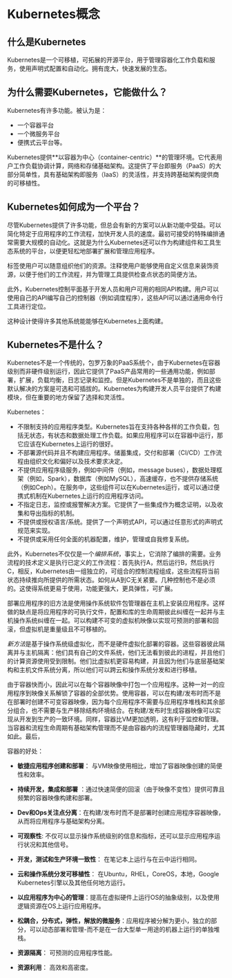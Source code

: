 # Kubernetes概念



## 什么是Kubernetes

Kubernetes是一个可移植，可拓展的开源平台，用于管理容器化工作负载和服务，使用声明式配置和自动化。拥有庞大，快速发展的生态。

## 为什么需要Kubernetes，它能做什么？

Kubernetes有许多功能。被认为是：

- 一个容器平台
- 一个微服务平台
- 便携式云平台等。

Kubernetes提供**以容器为中心（container-centric）**的管理环境。它代表用户工作负载协调计算，网络和存储基础架构。这提供了平台即服务（PaaS）的大部分简单性，具有基础架构即服务（IaaS）的灵活性，并支持跨基础架构提供商的可移植性。

## Kubernetes如何成为一个平台？

尽管Kubernetes提供了许多功能，但总会有新的方案可以从新功能中受益。可以简化特定于应用程序的工作流程，加快开发人员的速度。最初可接受的特殊编排通常需要大规模的自动化。这就是为什么Kubernetes还可以作为构建组件和工具生态系统的平台，以便更轻松地部署扩展和管理应用程序。

标签使用户可以随意组织他们的资源。注释使用户能够使用自定义信息来装饰资源，以便于他们的工作流程，并为管理工具提供检查点状态的简便方法。

此外，Kubernetes控制平面基于开发人员和用户可用的相同API构建。用户可以使用自己的API编写自己的控制器（例如调度程序），这些API可以通过通用命令行工具进行定位。

这种设计使得许多其他系统能能够在Kubernetes上面构建。

## Kubernetes不是什么？

Kubernetes不是一个传统的，包罗万象的PaaS系统个，由于Kubernetes在容器级别而非硬件级别运行，因此它提供了PaaS产品常用的一些通用功能，例如部署，扩展，负载均衡，日志记录和监控。但是Kubernetes不是单独的，而且这些默认解决的方案是可选和可插拔的。Kubernetes为构建开发人员平台提供了构建模块，但在重要的地方保留了选择和灵活性。

Kubernetes：

- 不限制支持的应用程序类型。Kubernetes旨在支持各种各样的工作负载，包括无状态，有状态和数据处理工作负载。如果应用程序可以在容器中运行，那它应该在Kubernetes上运行的很好。
- 不部署源代码并且不构建应用程序。储蓄集成，交付和部署（CI/CD）工作流程由组织文化和偏好以及技术要求决定。
- 不提供应用程序级服务，例如中间件（例如，message buses），数据处理框架（例如，Spark），数据库（例如MySQL），高速缓存，也不提供存储系统（例如Ceph）。在服务中，这些组件可以在Kubernetes运行，或可以通过便携式机制在Kubernetes上运行的应用程序访问。
-  不指定日志，监控或报警解决方案。它提供了一些集成作为概念证明，以及收集和导出指标的机制。
- 不提供或授权语言/系统。提供了一个声明式API，可以通过任意形式的声明式规范来实现。
- 不提供或采用任何全面的机器配置，维护，管理或自我修复系统。



此外，Kubernetes不仅仅是一个*编排系统*，事实上，它消除了编排的需要。业务流程的技术定义是执行已定义的工作流程：首先执行A，然后运行B，然后执行C，相反，Kubernetes由一组独立的，可组合的控制流程组成，这些流程将当前状态持续推向所提供的所需状态。如何从A到C无关紧要。几种控制也不是必须的。这使得系统更易于使用，功能更强大，更具弹性，可扩展。

部署应用程序的旧方法是使用操作系统软件包管理器在主机上安装应用程序。这样做的缺点是将应用程序的可执行文件，配置和库的生命周期彼此纠缠在一起并与主机操作系统纠缠在一起。可以构建不可变的虚拟机映像以实现可预测的部署和回滚，但虚拟机是重量级且不可移植的。

*新方法*是基于操作系统级虚拟化，而不是硬件虚拟化部署的容器。这些容器彼此隔离并与主机隔离：他们具有自己的文件系统，他们无法看到彼此的进程，并且他们的计算资源使用受到限制。他们比虚拟机更容易构建，并且因为他们与底层基础架构和主机文件系统分离，所以他们可以跨云和操作系统分发和进行移植。

由于容器快而小，因此可以在每个容器映像中打包一个应用程序。这种一对一的应用程序到映像关系解锁了容器的全部优势。使用容器，可以在构建/发布时而不是在部署时创建不可变容器映像，因为每个应用程序不需要与应用程序堆栈和其余部分组合，也不需要与生产移除结构环境结合。在构建/发布时生成容器映像可以实现从开发到生产的一致环境。同样，容器比VM更加透明，这有利于监控和管理。当容器和流程生命周期有基础架构管理而不是由容器内的流程管理器隐藏时，尤其如此。最后，

容器的好处：

- **敏捷应用程序创建和部署**： 与VM映像使用相比，增加了容器映像创建的简便性和效率。

- **持续开发，集成和部署** ：通过快速简便的回滚（由于映像不变性）提供可靠且频繁的容器映像构建和部署。

- **Dev和Ops关注点分离**：在构建/发布时而不是部署时创建应用程序容器映像，从而将应用程序与基础架构分离。

- **可观察性**: 不仅可以显示操作系统级别的信息和指标，还可以显示应用程序运行状况和其他信号。

- **开发，测试和生产环境一致性**： 在笔记本上运行与在云中运行相同。

- **云和操作系统分发可移植性**： 在Ubuntu，RHEL，CoreOS，本地，Google Kubernetes引擎以及其他任何地方运行。

- **以应用程序为中心的管理**：提高在虚拟硬件上运行OS的抽象级别，以及使用逻辑资源在OS上运行应用程序。

- **松耦合，分布式，弹性，解放的微服务**：应用程序被分解为更小，独立的部分，可以动态部署和管理-而不是在一台大型单一用途的机器上运行的单独堆栈。

- **资源隔离**： 可预测的应用程序性能。

- **资源利用**： 高效和高密度。

  



